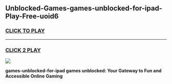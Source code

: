
## Unblocked-Games-games-unblocked-for-ipad-Play-Free-uoid6
<h3>
<a href="https://premium76.site?title=games-unblocked-for-ipad&ref=12A">CLICK TO PLAY</a></h3>
<hr>

<h3>
<a href="https://premium76.site?title=games-unblocked-for-ipad&ref=12A">CLICK 2 PLAY</a>
  
</h3>

<a href="https://premium76.site?title=games-unblocked-for-ipad&ref=12A"><img src="https://clearcache.store/games.png"></a>


**games-unblocked-for-ipad games unblocked: Your Gateway to Fun and Accessible Online Gaming**

